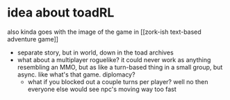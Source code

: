 # idea about toadRL
also kinda goes with the image of the game in [[zork-ish text-based adventure game]]
- separate story, but in world, down in the toad archives
- what about a multiplayer roguelike? it could never work as anything resembling an MMO, but as like a turn-based thing in a small group, but async. like what's that game. diplomacy?
	- what if you blocked out a couple turns per player? well no then everyone else would see npc's moving way too fast